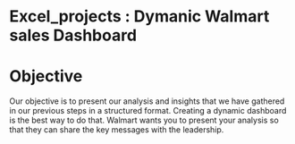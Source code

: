 # Excel_projects : Dymanic Walmart sales Dashboard

# Objective 

Our objective is to present our analysis and insights that we have gathered in our previous steps in a structured format. Creating a dynamic dashboard is the best way to do that. Walmart wants you to present your analysis so that they can share the key messages with the leadership.





